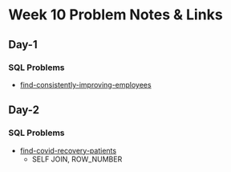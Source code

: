# Week 10 Problem Notes & Links

## Day-1
### SQL Problems
- [find-consistently-improving-employees](https://leetcode.com/problems/find-consistently-improving-employees/description/)

## Day-2
### SQL Problems
- [find-covid-recovery-patients](https://leetcode.com/problems/find-covid-recovery-patients/description/)
    + SELF JOIN, ROW_NUMBER

